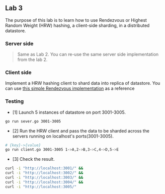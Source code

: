 ## Lab 3 

The purpose of this lab is to learn how to use Rendezvous or Highest Random Weight (HRW) hashing, a
client-side sharding, in a distributed datastore.


### Server side

> Same as Lab 2. You can re-use the same server side implementation from the lab 2.

### Client side

Implement a HRW hashing client to shard data into replica of datastore. 
You can use [this simple Rendezvous implementation](https://github.com/clohfink/RendezvousHash/blob/master/src/main/java/com/csforge/RendezvousHash.java)  as a reference 


### Testing

* [1] Launch 5 instances of datastore on port 3001-3005.

```sh
go run sever.go 3001-3005
```

* [2] Run the HRW client and pass the data to be sharded across the servers running on localhost's ports(3001-3005).

```sh
# {key}->{value}
go run client.go 3001-3005 1->A,2->B,3->C,4->D,5->E
```

* [3] Check the result.

```sh
curl -i "http://localhost:3001/" &&
curl -i "http://localhost:3002/" &&
curl -i "http://localhost:3003/" &&
curl -i "http://localhost:3004/" &&
curl -i "http://localhost:3005/"
```
